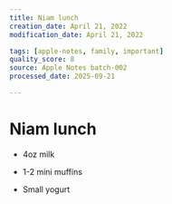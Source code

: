```yaml
---
title: Niam lunch
creation_date: April 21, 2022
modification_date: April 21, 2022

tags: [apple-notes, family, important]
quality_score: 8
source: Apple Notes batch-002
processed_date: 2025-09-21

---
```



# Niam lunch

- 4oz milk 

- 1-2 mini muffins 

- Small yogurt 

